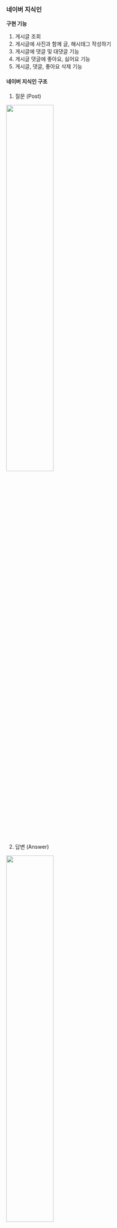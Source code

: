 ### 네이버 지식인

**구현 기능**
1. 게시글 조회
2. 게시글에 사진과 함께 글, 해시태그 작성하기 
3. 게시글에 댓글 및 대댓글 기능
4. 게시글 댓글에 좋아요, 싫어요 기능
5. 게시글, 댓글, 좋아요 삭제 기능



#### 네이버 지식인 구조
1. 질문 (Post)
<img src="https://github.com/user-attachments/assets/7c03d81a-2dc6-4525-a813-80c91426f3e0" width="50%">

2. 답변 (Answer)
<img src="https://github.com/user-attachments/assets/a648fd62-186e-49f9-a412-3beb63e4be2b" width="50%">

4. 좋아요/싫어요 (Like_dislike) + 댓글 (Comment)
<img src="https://github.com/user-attachments/assets/251a48a4-0e74-4030-bde4-0b8d74e4e200" width="50%">



## Mission 1️⃣ 데이터 모델링 
(1) **ERD**![Image](https://github.com/user-attachments/assets/e1c66816-b435-4335-80f9-a36cbd603e03)**1. User**
- 한 명의 user은 여러개의 **Post, Aswer, like_dislike, comment**를 작성 가능 (User와 1:N 관계)

**2. Post**
- 하나의 Post에는 여러개의 **Comment, Answer, like_dislike, image** 작성 가능 (Post와 1:N 관계)
- Post와 **Hashtag**는 N:M 관계 -> 중간에 PostHash table 설정

**3. Answer**
- 하나의 Answer에는 여러개의 **comment, Image, like_dislike** 작성 가능 (Answer과 1:N 관계)

### (2) Entity 설계 

**1. LikeDislike**
```
@Enumerated(EnumType.STRING)
   private LikeStatus likestatus;

@Enumerated(EnumType.STRING)
    private TargetStatus targetstatus;
```
- 이 부분에서, LikeStatus는 Enum으로 관리하여 Like, Dislike 설정
- 좋아요/싫어요는 Post와 Answer에 달 수 있으므로 TargetStatus에서 Post, Answer로 관리

**2. Comment**
```
  @Enumerated(EnumType.STRING)
    private TargetStatus targetStatus;
```
- Comment 또한 Post와 Answer에 각각 작성 가능하므로 TargetStatus를 이용하여 하나의 테이블에서 관리

🌟 Comment는 갯수가 많지 않을 것 같고 코드 중복을 피하려고 이 방식을 사용했는데 Post_Comment와 Answer_Comment로 나누는게 나을까요? 의견 부탁드립니다 🌟



## Mission 2️⃣ Repository 단위 테스트 (Post Entity 사용)

**1. User 생성**
```
@BeforeEach
    public void setUp() {
        // 테스트에 사용할 사용자 데이터 생성
        user = User.builder()
                .nickname("dohyun")
                .email("dohyun@naver.com")
                .password("1234")
                .build();

        userRepository.save(user);
    }
```
<img src="https://github.com/user-attachments/assets/8b2227f0-43b7-4b36-ae46-accc9386423d" width="60%">


**2. 작성자를 기준으로 FindPost**
- 첫번째 Post 생성 
```
@Test
    public void testFindByWriter() {
        // given

        //첫번째 질문글 (사진 X)
        Post post1 = Post.builder()
                .title("Post 1")
                .content("hello")
                .writer(user)
                .build();
        postRepository.save(post1);

```
<img src="https://github.com/user-attachments/assets/dffeab57-e437-48eb-ace8-fc28a72cc7af" width="60%">


- 두번째 Post 생성 
```
 Image image = Image.builder()
                .imageUrl("image.jpg") // 이미지 URL 설정
                .post(null)  // 아직 Post와 연결되지 않음
                .build();

        //2번째 질문글 (사진 1장)
        Post post2 = Post.builder()
                .title("Post 2")
                .content("one picture")
                .images(Collections.singletonList(image))
                .writer(user)
                .build();
        image.setPost(post2);
        postRepository.save(post2);
```
<img src="https://github.com/user-attachments/assets/a45d367d-4a33-4cc7-9504-4db1a22590cb" width="60%">


- 세번째 Post 생성
```
 //3번쨰 질문글 (사진 2장)
        Post post3 = Post.builder()
                .title("Post 3")
                .content("two pictures")
                .images(Arrays.asList())
                .writer(user)
                .build();
        postRepository.save(post3);

        Image image1 = Image.builder()
                .imageUrl("image_url_1")
                .post(post3)
                .build();

        Image image2 = Image.builder()
                .imageUrl("image_url_2")
                .post(post3)
                .build();

        imageRepository.save(image1);
        imageRepository.save(image2);

```
<img src="https://github.com/user-attachments/assets/5e5e52df-bfa7-459e-a5b9-5ecf8d3dd19b" width="60%">

- Post DB
<img src="https://github.com/user-attachments/assets/fe378097-02c1-4153-979f-ea16c396b5f2" width="60%">

- Image DB
 <img src="https://github.com/user-attachments/assets/e5232e8e-39c2-48da-80d2-0445e0744e42" width="60%">

- 나머지 when/then
```
// when
        List<Post> posts = postRepository.findByWriter(user);
// then
        assertThat(posts).hasSize(3);
        assertThat(posts).extracting(Post::getTitle).containsExactly("Post 1", "Post 2","Post 3");
```



## Mission 3️⃣ JPA 관련 문제
### (1) 어떻게 data jpa는 interface만으로도 함수가 구현이 되는가?
```
public interface PostRepository extends JpaRepository<Post, Long> {
    List<Post> findByWriter(User writer);
}

```
- Spring이 애플리케이션을 실행하면서 PostRepository의 프록시 객체를 생성

- 인터페이스만 정의하면 Spring이 동적으로 구현체를 만들어 주입
이 때, SimpleJpaRepository 클래스가 작동하며 메서드 이름을 분석해 쿼리 자동 생성

> findByWriter(User writer)
→ "SELECT p FROM Post p WHERE p.writer = ?"

- Spring이 내부적으로 EntityManager를 사용하여 쿼리를 실행하고 결과 반환



### (2)  왜 계속 생성되는 entity manager를 생성자 주입을 이용하는가?
- **EntityManager은 싱글톤 객체가 아니다 !!**
- 트랜잭션이 시작될 때 새로운 EntityManager 객체가 동적으로 생성되며, 트랜잭션이 끝날 때 EntityManager는 폐기됨.

> ❔ **그럼 왜 생성자 주입?**
- EntityManager는 **프록시 객체**로 주입되며, 실제 트랜잭션 범위에서만 EntityManager가 생성되고 관리된다.
- 프록시 객체는 애플리케이션에서 하나의 인스턴스로 관리되며(싱글톤), 필요한 시점에 실제 EntityManager를 동적으로 생성한다.



### (3)  Fetch Join과 Distinct
- **Fetch Join** 이란?
  
 : JPQL에서 성능 최적화를 위해 제공하는 기능
 
 : 연관된 엔티티나 컬렉션을 SQL 한 번에 함께 조회하는 기능
 
 - **Fetch Join** 사용
 ```
"select t From Team t join fetch t.members where t.name = "팀A";
```

 : Name이 "팀A"인 Team을 조회하면서 해당 팀에 속한 members도  함께 즉시 로딩하여 가져오는 쿼리 (즉시 로딩)
  - 만약 "팀 A"에 **Member가 2명** 있다면?
    : **팀 A가 2번 중복** 됨
   
    
 - 이 때 !! **Distinct**를 사용하면
```
"select distinct t From Team t join fetch t.members where t.name = "팀A";
 ```
 : 중복되었던 "Team A"가 **한번** 만 나오게 된다.
 

 (참고 https://9hyuk9.tistory.com/77)

---
### WEEK 3. ERD 수정
![Image](https://github.com/user-attachments/assets/93f0e2b0-2b97-4426-90e2-4ce2fee3f4cb)
- 좋아요/싫어요는 답변 글에만 달 수 있도록 수정

### 구현 기능
<img src="https://github.com/user-attachments/assets/7954e2c9-b181-4b04-bf30-e042610746bd" width="60%">

- User은 로그인 기능이 아직 없어 임의로 추가했습니다.
  <img src="https://github.com/user-attachments/assets/703d8bc7-4e31-4a0f-a273-7eafaace8ffc" width="70%">

#### 1. 질문 작성
![Image](https://github.com/user-attachments/assets/328be23e-9793-4d8d-b9b9-dae4d0bc77b7)
✨ **여기서 이미지는!! AWS S3 버킷 사용**

<img src="https://github.com/user-attachments/assets/bad6c7b5-cb11-437d-90ef-48e405ef1a10" width="70%">

 - 버킷에 잘 들어갔지요~

#### 2. 내가 쓴 모든 질문글 조회
![Image](https://github.com/user-attachments/assets/9499ae8b-c7ab-40de-b747-7069b8adcc36)

#### 3. 내가 쓴 질문글 삭제
<img src="https://github.com/user-attachments/assets/c51a031a-ad44-409f-a7a6-1a74393c080a" width="70%">

- 삭제 성공~

✨ 삭제하려는 userId와 질문 작성자가 다르면?
![Image](https://github.com/user-attachments/assets/94a62a0a-175b-4577-9cd8-15dbfe3a01b5)
- 에러 발생!!

#### 4. 답변 작성
<img src="https://github.com/user-attachments/assets/51d8f2ab-e820-480a-8766-42f2787c317c" width="60%">

![Image](https://github.com/user-attachments/assets/9b9f714d-7601-438d-8ee8-a8a1d12785de)

✨ 질문 작성자가 답변을 달려 하면?
![Image](https://github.com/user-attachments/assets/7d7b8eac-d01e-4872-8952-f58698339081)
- 에러 발생 !!

#### 5. 질문과 답변 조회
![Image](https://github.com/user-attachments/assets/47a6e657-d499-4a7e-a35f-b204a2ebc45d)
- postId를 PathParameter로 입력하면 그 질문과 답변글들을 조회 가능

#### 6. 좋아요/싫어요 달기
![Image](https://github.com/user-attachments/assets/40f6552c-c7f5-44b2-bb19-26960f1a28a9)
✨ 좋아요/싫어요 연타 방지를 어떻게 할까... 생각하다가 

(1) 좋아요-> 좋아요/ (2) 좋아요-> 싫어요/ (3) 싫어요-> 싫어요/(4) 싫어요->좋아요

모두 에러 처리 나도록 했습니다.

(1) 의 경우

<img src="https://github.com/user-attachments/assets/ec241205-d2d6-4be4-b1d5-0a5f7c42d535" width="70%">

(2),(4)의 경우

<img src="https://github.com/user-attachments/assets/19aee750-7f83-4041-9fc5-8a6c8673d7c2" width="70%">

**결국, LIKE/DISLIKE가 있는 경우, 삭제한 후에만 새로 달 수 있습니다.**

#### 7. 좋아요/싫어요 삭제
<img src="https://github.com/user-attachments/assets/9c3f6c42-b3a9-4dcc-8591-57c919f30b3e" width="50%">

 ***

❔Hashtag를 이용한 질문글 찾기를 위해 HashtagController을 따로 둘지, PostController에 포함시킬지 고민중입니다. 어떻게 하셨나요❔

***
### 부가 구현 설명

**1. ErrorStatus + 성공 응답 처리**
 - exception과 ErrorStatus, SuccessStatus 등을 추가하였습니다. 
 - ErrorStatus에서는 에러 처리를 Custom하여 추가합니다.

**2. Swagger**
- SwaggerConfig를 이용한 Swagger 테스트 설정

**3. Converter**
- DTO <-> Entity 간 변환을 Converter에서 처리
- 서비스 로직의 간결성을 위해

**4. Service + ServiceImpl 사용**
- Service는 인터페이스 구현 + ServiceImpl은 비즈니스 로직 처리
- 확장성을 위해

**5. AWS S3 BUCKET 사용**
- 이미지 업로드를 위해 사용
- MultiPartFile 형식으로 이미지를 S3 버킷에 업로드 후, 이미지 URL을 반환하여 DB에 저장

---
### WEEK 4. 로그인/회원가입 추가 + 이 외 기능 구현

#### 1. 회원가입 + 로그인
**1) 로그인 정보를 받아오기 위한 CustomUserDetails**
``` java
public class CustomUserDetails implements UserDetails {

    private Long userId;
    private String username;
    private String password;
    private Collection<? extends GrantedAuthority> authorities;

    public CustomUserDetails(Long userId, String username, String password, Collection<? extends GrantedAuthority> authorities) {
        this.userId = userId;
        this.username = username;
        this.password = password;
        this.authorities = authorities;
    }
```
이후 **@AuthenticationPrincipal** 로 로그인 정보를 주입받았다.

**2) Spring Security**
```java
    @Bean
public SecurityFilterChain myFilter(HttpSecurity httpSecurity) throws Exception {
    return httpSecurity
            .csrf(AbstractHttpConfigurer::disable) //csrf 비활성화
            .httpBasic(AbstractHttpConfigurer::disable)
            .authorizeHttpRequests(a -> a.requestMatchers("/user/create", "/user/login", "/user/logout", "/connect/**", "/v3/api-docs/**",
                    "/swagger-ui/**", "/swagger-ui.html","permit/**").permitAll().anyRequest().authenticated())
            .sessionManagement(s -> s.sessionCreationPolicy(SessionCreationPolicy.STATELESS))
            .addFilterBefore(jwtAuthFilter, UsernamePasswordAuthenticationFilter.class)
            .build();
}

@Bean
public PasswordEncoder makePassword() {
    return PasswordEncoderFactories.createDelegatingPasswordEncoder();
}
}
```
- 로그인/회원가입/스웨거 등은 인증 절차 없이 필터를 통과,
  로그인하지 않은 사용자가 볼 수 있는 화면 (질문+답변 조회) 등은 엔드포인트를 "**permit/**"으로 시작하게 하여 필터 통과
- 비밀번호 암호화를 위한 인코더 생성

**3) JwtAuthFilter**
 ```java
 UserDetails userDetails = new CustomUserDetails(userId, username, null, authorities);

    // Authentication 객체 설정
 Authentication authentication = new UsernamePasswordAuthenticationToken(userDetails, "", userDetails.getAuthorities());
                SecurityContextHolder.getContext().setAuthentication(authentication);
            }
```

- JWT 안의 정보로 CustomUserDetails 객체를 만든다.
  이 때, 비밀번호는 이미 토큰으로 인증된 상태이므로 null 처리

- 만든 Authentication을 SecurityContextHolder에 심어 추후 @AuthenticationPrincipal을 통해 로그인 정보를 꺼냄.

#### 2. 로그인 + 비로그인 구분
<img src="https://velog.velcdn.com/images/dohyunii/post/40c0d955-447e-4d68-87d1-83deb398b807/image.png" width="60%" />

- **post를 예로 들면**

  **<내가 쓴 질문 조회/질문 작성/내가 쓴 질문 삭제>** 등의 api는 로그인 정보를 받아와야 하므로 **/post**로 시작함
  <**해시태그별 글 조회**>는 로그인하지 않은 사용자도 조회 가능하므로 **/permit**으로 시작해 필터 통과함

#### 3. 로그아웃 + 엑세스 토큰 재발급
(1) **로그아웃**

- 리프레시 토큰을 레디스에 저장하는 방법도 있다는데 일단 DB에 저장함.
- **RefreshToken** entity 추가
```java
public class RefreshToken {
    @Id
    private Long userId;

    private String refreshToken;
```
- 로그아웃 시, 저장해두었던 사용자의 refreshToken이 삭제되고 재로그인 해야 한다.

(2)**엑세스 토큰 재발급**
- 엑세스 토큰의 유효기간은 30분, 리프레시 토큰의 유효기간은 30일로 설정
- 엑세스 토큰 만료 시, 리프레시 토큰을 이용해 엑세스 토큰을 재발급 받는다.
- 클라이언트가 리프레시 토큰을 요청과 함께 쿠키에서 보내면, 서버에서 이를 검증하여 엑세스 토큰을 갱신한다.

❶ **리프레시 토큰 검증**
```java
RefreshToken savedToken = refreshTokenRepository.findByUserId(userId)
        .orElseThrow(() -> new CustomException(ErrorStatus.INVALID_REFRESH_TOKEN));

if (!savedToken.getRefreshToken().equals(refreshToken)) {
    throw new CustomException(ErrorStatus.INVALID_REFRESH_TOKEN);

TokenDTO newTokenDTO = jwtTokenProvider.createToken(user);
}
```
: DB에서 사용자의 리프레시 토큰을 조회하고 비교한 뒤, jwtTokenProvider.createToken(user)를 호출해 새 토큰 발급한다.

```java
  // DB에 리프레시 토큰 업데이트
/ savedToken.setRefreshToken(newTokenDTO.getRefreshToken());

쿠키에 새로운 리프레시 토큰 저장
jwtTokenProvider.setRefreshTokenInCookies(response, newTokenDTO.getRefreshToken());

```
: 발급 받은 새 토큰을 cookie와 db에 업데이트한다.

❷ **JwtTokenProvider**
```java

if (existingToken != null) {
        try {
        // 리프레시 토큰이 유효한지 확인
        Jwts.parserBuilder()
                        .setSigningKey(SECRET_KEY)
                        .build()
                        .parseClaimsJws(existingToken.getRefreshToken());

        //유효하면 재사용 (리프레시 토큰은 그대로)
        refreshToken = existingToken.getRefreshToken();
            } catch (ExpiredJwtException e) {
        // 만료된 경우 새로 발급
        refreshToken = createRefreshToken(user);
                existingToken.setRefreshToken(refreshToken);
                refreshTokenRepository.save(existingToken);
            }
                    } 
else {
        refreshToken = createRefreshToken(user);
            refreshTokenRepository.save(new RefreshToken(user.getId(), refreshToken));
        }

```
- 리프레시 토큰의 만료기한이 남았다면 그대로 반환, 만료기한이 지났다면 새로 발급 받아야한다.
- 리프레시 토큰이 만료된 경우, **재로그인해야 한다는 에러** 터트림.

**실행결과**

<img src="https://velog.velcdn.com/images/dohyunii/post/4d0309e3-5d3c-4b55-93cb-299ce2a8bb1a/image.png" width="60%" />

- 리프레시 토큰 만료 시,
  ![](https://velog.velcdn.com/images/dohyunii/post/d21155e1-2f01-40c0-9d04-2beefd15892c/image.png)


#### 4. 추가 구현 기능
**(1) 회원가입, 로그인**
- 회원가입 시 email, nickname, password 입력
<img src="https://velog.velcdn.com/images/dohyunii/post/39504893-04dd-4dc2-a376-26cd6ba8b9c0/image.png" width="60%" />
- 이후 로그인 시 토큰 반환

  ![](https://velog.velcdn.com/images/dohyunii/post/7362e2c7-ac0d-46c5-9a8a-229122a3ab61/image.png)
- 로그인할 때 리프레시 토큰을 쿠키에 저장
```java
        // 쿠키에 리프레시 토큰 저장
        jwtTokenProvider.setRefreshTokenInCookies(response, tokenDTO.getRefreshToken());
```

**(2) 해시태그별 글 조회**

 <img src="https://velog.velcdn.com/images/dohyunii/post/314325ad-831e-4615-8112-9831b5f53743/image.png" width="40%" /> 
 
 ![](https://velog.velcdn.com/images/dohyunii/post/45c1c7f5-5c5c-446b-9cce-278c02aab72b/image.png)

- **post 삭제 시, post와 hashtag의 관계는 끊고 hashtag는 남겨둠**
``` java
       //4. Post 삭제시 hashtag는 그대로 -> 해당 hashtag의 postId를 null로 설정
        List<PostHash> postHashtags = post.getPostHashtags();
        for (PostHash postHash : postHashtags) {
            postHash.setPost(null);
        }
```
![](https://velog.velcdn.com/images/dohyunii/post/9238ccca-1a0b-4081-a5d0-292bc395f77e/image.png)
: 삭제된 post이기 때문에 post_hash 테이블의 post_id가 null로 바뀌었다.

**(3) 댓글 관련**
- 댓글은 **POST, ANSWER**에 남길 수 있다. 이를 TargetStatus로 구분하였다.
<img src="https://velog.velcdn.com/images/dohyunii/post/71277bc1-08ba-4f2a-ac8e-af22e5dcbb49/image.png" width="50%" />
: TargetStatus에는 POST 또는 ANSWER과 그의 id를 넣으면 된다.


❶ **Post**에 댓글 남김

<img src="https://velog.velcdn.com/images/dohyunii/post/17fb05b4-0d1d-48b4-a8de-8192884fd689/image.png" width="50%" />

❷ **Answer**에 댓글 남김

<img src="https://velog.velcdn.com/images/dohyunii/post/4086b03d-2f08-4aef-a0a1-7c77201a9c88/image.png" width="50%" />

![](https://velog.velcdn.com/images/dohyunii/post/17752005-f2e9-47bb-9d7c-eab40883095e/image.png)

- **Post 삭제 시** 댓글과 답변이 모두 삭제되도록, **Answer만 삭제시** 댓글은 그대로 남도록 했다.
```
        // answer삭제시 comment는 그대로 둠
        List<Comment> comments = commentRepository.findAllByAnswer(answer);
        for (Comment comment : comments) {
            comment.setAnswer(null);
        }
```
![](https://velog.velcdn.com/images/dohyunii/post/05232126-f1fe-4c91-b15e-4811bb3a636c/image.png)
: answer 삭제 후 위와 달리 comment_id 5의 answer_id가 null로 바뀌었다.

🤔이렇게 하면 나중에 어디에 달렸던 댓글인지 알 수 없지 않나 ..??

**-> soft delete**로 변경

- Answer 엔티티에 추가

 ``` java
 @Where(clause = "is_deleted = false")
 // @Where을 두어 isdeleted=false인 것만 조회하도록 함
 
    @Column(name = "is_deleted")
    private Boolean isDeleted = false;
 ```
 
 - Answer을 실제로 삭제하는 대신 is_deleted를 true로 설정하여 관계는 그대로 둔다.
   - answer삭제시 answer_id 5의 is_deleted 가 1로 변경
   ![](https://velog.velcdn.com/images/dohyunii/post/5cfdcc23-dbcb-4902-828a-104cf0157b83/image.png)
   - comment 테이블을 보면, answer_id 5가 그대로 남아있다.
   ![](https://velog.velcdn.com/images/dohyunii/post/6095ebc9-993b-424b-ac14-cad21ca939b6/image.png)
   - 글 조회시, is_deleted=false인 답변만 조회된다.
![](https://velog.velcdn.com/images/dohyunii/post/5e43c3f1-3e8d-49dc-b28d-49fe9c722ef4/image.png)

---
### WEEK 5. Docker
### 1. Docker 컨테이너란?
- 애플리케이션을 패키징하는 툴
- 웹 애플리케이션을 실행하는 데 필요한 모든 환경을 패키징해 컨테이너 이미지를 만들고, 
이 이미지를 이용해 컨테이너를 생성

### 2. Docker의 구성 요소
 **(1) Docker file**
- Copy files
- install dependencies
- set env
- run script 등

 **(2) Docker Image**
- Application을 실행하는 데 필요한 모든 세팅 포함
- 만들어진 이미지는 **불변**

 **(3) Container**
 - image를 이용해 container 안에서 애플리케이션이 동작
 - 격리된 환경에서 실행하며 각 컨테이너는 고유한 파일 시스템을 가짐

### Docker 동작 방식
![img.png](img.png)
**docker file 만들기 -> build해서 docker image 만들기 -> container 구동하기**

### 3. 간단 실습
![](https://velog.velcdn.com/images/dohyunii/post/7329f520-60c9-43a5-a48c-6be5f55e3ddf/image.png)
- hello-world 도커 이미지를 다운로드 받은 후 run 실행

#### <포트포워딩>
![](https://velog.velcdn.com/images/dohyunii/post/07d85280-f3a7-49b8-9ab2-6d276f2a2d91/image.png)
- -p 8080:80 --> 브라우저에서 http://localhost:8080으로 접근하면, 컨테이너의 80번 포트로 연결됨
![](https://velog.velcdn.com/images/dohyunii/post/f7e13235-e8b6-41d2-a086-6615ab24609a/image.png)

#### 그 외
![](https://velog.velcdn.com/images/dohyunii/post/2836144b-76cc-41a3-8650-833a6aee658c/image.png)
- **docker ps** : 현재 실행 중인 컨테이너 목록 조회
- **docker top <컨테이너 name>** : 특정 컨테이너 안에서 실행 중인 프로세스 목록 조회

### 4. 도커 기반 스프링부트 빌드
~~**에러지옥에 빠졌다...**~~

> UnsatisfiedDependencyException. 
 Message: Error creating bean w
ith name 'jwtAuthFilter' defined in URL 
- JwtAuthFilter가 JwtTokenProvider를 생성자 인자로 받고 있는데, 이 과정에서 의존성이 해결되지 않는다고 한다..
- 의존성 문제라면 로컬에서도 에러가 떠야 하는데 잘 돌아갔다.


- 이것저것 고치다가 발견한..
> Caused by: org.springframework.util.PlaceholderResolutionException: Circular placeholder reference 'jwt.secretKey' in value "`${jwt.secretKey}`" <-- "`${jwt.secretKey}`" <-- "`${jwt.secretKey}`"

원래 구현한 application.yml이다.
```java
jwt:
secretKey: `${jwt.secretKey}`
accessTokenExpirationMinutes: 30
refreshTokenExpirationDays: 30
```

여기서 jwt.secretKey 순환참조 오류가 떴다.

>jwt.secretKey: `${jwt.secretKey}`를
>jwt:secretKey: `${JWT_SECRET_KEY}`로 바꿔서 해결

jwt.secretKey를 설정할 때 다시 jwt.secretKey를 참조해 무한 루프가 발생하는 거였다..

아, 그리고 bootJar 사용 시 **application.yml의 내용을 변경**하면 **jar 파일도 다시 빌드**해야 한다. 
여기서도 한참을 헤맸다..

두 번째, **JDBC CONNECTION** 에러

docker-compose.yml
```java
services:
  db:
    image: mysql:8.0
    ports:
      - "3308:3306"
```
docker 컨테이너를 3308 포트로 연결해 뒀다.

application.yml
```java
spring:
  datasource:
    url: "jdbc:mysql://db:3306/naver?useSSL=false&allowPublicKeyRetrieval=true"
```
- docker 호스트 포트는 3308이지만 내부에서는 MYSQL이 3306 포트에서 실행되기 때문에
**jdbc:mysql://db:3306/naver**를 이용해야 한다. 
- 그리고 localhost:3306이 아니라 **docker의 db:3306**으로 url을 바꿔야 한다.

근데도 계속 이 에러가 났다...
![](https://velog.velcdn.com/images/dohyunii/post/f21775be-55d8-4334-96d0-9fad110b307d/image.png)

내가 설정해둔
docker-compose.yml
```java
  app:
    image: doapp
    container_name: spring-app
    env_file:
      - .env
```
여기서 .env파일을 읽어 환경변수를 읽어오도록 했다.
.env 파일에는
```java
AWS_ACCESS_KEY_ID=~~
AWS_BUCKET=~~
AWS_SECRET_ACCESS_KEY=~~
JWT_SECRET_KEY=~~
DB_PASSWORD=~~
```
application.yml은
```java
spring:
  datasource:
    url: "jdbc:mysql://db:3306/naver?useSSL=false&allowPublicKeyRetrieval=true"
    username: root
    password: ${DB_PASSWORD}
    driver-class-name: com.mysql.cj.jdbc.Driver
```
이렇게 되어있어 이들을 읽어올 거라 생각했는데 읽어오지 못한 듯 하다.

.env 파일에
```java
SPRING_DATASOURCE_URL=jdbc:mysql://db:3306/naver
SPRING_DATASOURCE_USERNAME=root
SPRING_DATASOURCE_PASSWORD=~~
```
추가했더니 드디어 해결됐다.

💥 일단 해결은 됐는데 url과 username은 모두 application.yml에 하드코딩 해두었는데 왜 .env 파일에 추가로 설정해둬야 연결이 되는지 모르겠다.. 
  
application.yml을 읽어오지 못하는 것 같은데 누가 이유를 안다면 알려주세요,,, ㅠ

---
추가로, 에러 해결해보면서 시도해본 
```java
services:
 db:
    healthcheck:
      test: [ "CMD", "mysqladmin", "ping", "-h", "localhost"]
      interval: 10s
      retries: 5

 app:
  depends_on:
   db:
     condition: service_healthy
```
이 방법으로 해결되진 않았지만, **app 서비스가 db가 정상 작동(healthy)일 때만 시작**되도록 제어하기 위한 것이다.

DB가 정상작동되기 전에 App이 실행되면 **connection error**가 뜰 수 있다고 하여 시도해보았다.

---
### WEEK 6. Deploy
### 1. Mission 1 < 도커 배포>
#### (1) EC2
- EC2란 AWS에서 제공하는 **클라우드 컴퓨팅 서비스**로 사용자에게 독립된 컴퓨털르 임대해주는 서비스
  ![](https://velog.velcdn.com/images/dohyunii/post/ef3cf89e-53c4-4cdc-98fa-d1358cbe9f12/image.png)
- ceosBE라는 인스턴스를 만든 후, 탄력적 IP 주소로 **13.209.190.91**를 할당 받았다.
  ![](https://velog.velcdn.com/images/dohyunii/post/a47cc0e1-2884-49ae-9d5f-7009b336f9c0/image.png)
- 보안 규칙으로 HTTPS(443), 웹서버(8080), SSH(22)으로 접속을 허용하며 모든 IP에서 접근 가능하다.

#### (2) 수동 배포
- 도커 이미지 생성 -> 도커 허브에 이미지 올리기
  ![](https://velog.velcdn.com/images/dohyunii/post/9f6cf366-7d3d-48a9-9592-82f68fec8577/image.png)
- 도커 허브에서 이미지 pull 

**sudo docker pull limdodod/dapp** 을 실행한 뒤, spring application에서 만든 docker-compose.yml과 .env를 가져오면 된다.
 
이때, docker-compose.yml에 어떤 이미지를 실행할지 적어줘야 한다.

- 실행 **docker compose up -d**

![](https://velog.velcdn.com/images/dohyunii/post/7c1a177f-9c1f-4f50-adf6-a8fe9ba8fdb2/image.png)
 컨테이너 생성 완료

- 이후 할당 받은 IP주소에서 swagger이 접속됨을 볼 수 있다.

![](https://velog.velcdn.com/images/dohyunii/post/f741327f-6816-4137-bac2-5c389cc7f2bb/image.png)

![](https://velog.velcdn.com/images/dohyunii/post/34ad0768-0d32-420f-9864-e197f2d7c6b6/image.png)
swagger에서 회원가입을 하고 mysql에 접속해 user table에 user가 생긴 것을 볼 수 있다.

#### (3) 탄력적 IP
① 탄력적 IP란?

**동적**인  클라우드 컴퓨팅 시스템에서 **고정된 정적인 IPv4 주소**를 가지는 주소


② 왜 쓰는가?

인스턴스의 Public IP는 고정된 ip주소가 아니라 유동적인 ip 주소이기 때문에 EC2 인스턴스를 재실행하게 되면  기존 IP주소가 변경된다.

Elastic IP는 이를 방지하기 위해 사용한다. 

### 2. Mission 2 <배포환경 Diagram>
<img src="https://velog.velcdn.com/images/dohyunii/post/dd88ff05-abea-4868-a4e9-ff43f5646b4a/image.png" style="width: 60%;">
